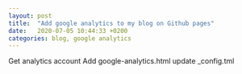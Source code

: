 ```yaml
---
layout: post
title:  "Add google analytics to my blog on Github pages"
date:   2020-07-05 10:44:33 +0200
categories: blog, google analytics
---
```


Get analytics account
Add google-analytics.html
update _config.tml


